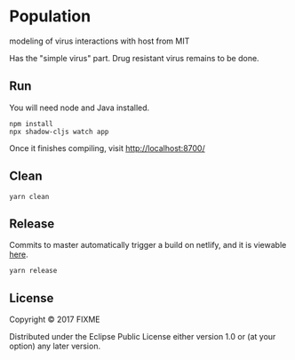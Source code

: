 # Population

modeling of virus interactions with host from MIT

Has the "simple virus" part. Drug resistant virus remains to be done.

## Run
You will need node and Java installed.
``` shell
npm install
npx shadow-cljs watch app
```

Once it finishes compiling, visit [http://localhost:8700/](http://localhost:8700/)

## Clean

``` shell
yarn clean
```

## Release
Commits to master automatically trigger a build on netlify, and it is viewable [here](https://cranky-rosalind-769727.netlify.com/).
``` shell
yarn release
```

## License

Copyright © 2017 FIXME

Distributed under the Eclipse Public License either version 1.0 or (at
your option) any later version.
